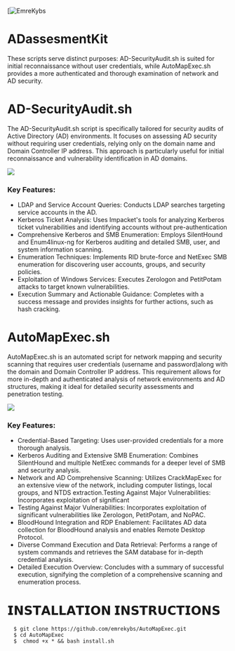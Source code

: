 [![EmreKybs](https://img.shields.io/badge/MadeBy-EmreKybs-greem)
# ADassesmentKit
These scripts serve distinct purposes: AD-SecurityAudit.sh is suited for initial reconnaissance without user credentials,
while AutoMapExec.sh provides a more authenticated and thorough examination of network and AD security.

# AD-SecurityAudit.sh
The AD-SecurityAudit.sh script is specifically tailored for security audits of Active Directory (AD) environments. 
It focuses on assessing AD security without requiring user credentials, relying only on the domain name and Domain Controller IP address. 
This approach is particularly useful for initial reconnaissance and vulnerability identification in AD domains.

<img src="https://github.com/emrekybs/AutoMapExec/blob/main/1.png">

### Key Features:
* LDAP and Service Account Queries: Conducts LDAP searches targeting service accounts in the AD.
* Kerberos Ticket Analysis: Uses Impacket's tools for analyzing Kerberos ticket vulnerabilities and identifying accounts without pre-authentication
* Comprehensive Kerberos and SMB Enumeration: Employs SilentHound and Enum4linux-ng for Kerberos auditing and detailed SMB, user, and system information scanning.
* Enumeration Techniques: Implements RID brute-force and NetExec SMB enumeration for discovering user accounts, groups, and security policies.
* Exploitation of Windows Services: Executes Zerologon and PetitPotam attacks to target known vulnerabilities.
* Execution Summary and Actionable Guidance: Completes with a success message and provides insights for further actions, such as hash cracking.


# AutoMapExec.sh
AutoMapExec.sh is an automated script for network mapping and security scanning
that requires user credentials (username and password)along with the domain and Domain Controller IP address.
This requirement allows for more in-depth and authenticated analysis of network environments and AD structures, making it ideal for detailed security assessments and penetration testing.

<img src="https://github.com/emrekybs/AutoMapExec/blob/main/2.png">

### Key Features:
* Credential-Based Targeting: Uses user-provided credentials for a more thorough analysis.
* Kerberos Auditing and Extensive SMB Enumeration: Combines SilentHound and multiple NetExec commands for a deeper level of SMB and security analysis.
* Network and AD Comprehensive Scanning: Utilizes CrackMapExec for an extensive view of the network, including computer listings, local groups, and NTDS extraction.Testing Against Major Vulnerabilities: Incorporates exploitation of significant 
* Testing Against Major Vulnerabilities: Incorporates exploitation of significant vulnerabilities like Zerologon, PetitPotam, and NoPAC.
* BloodHound Integration and RDP Enablement: Facilitates AD data collection for BloodHound analysis and enables Remote Desktop Protocol.
* Diverse Command Execution and Data Retrieval: Performs a range of system commands and retrieves the SAM database for in-depth credential analysis.
* Detailed Execution Overview: Concludes with a summary of successful execution, signifying the completion of a comprehensive scanning and enumeration process.

# 𝗜𝗡𝗦𝗧𝗔𝗟𝗟𝗔𝗧𝗜𝗢𝗡 𝗜𝗡𝗦𝗧𝗥𝗨𝗖𝗧𝗜𝗢𝗡𝗦
      $ git clone https://github.com/emrekybs/AutoMapExec.git
      $ cd AutoMapExec
      $  chmod +x * && bash install.sh
